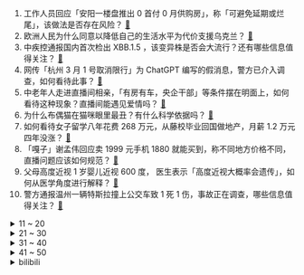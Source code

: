 1. 工作人员回应「安阳一楼盘推出 0 首付 0 月供购房」，称「可避免延期或烂尾」，该做法是否存在风险？ [:link:](https://www.zhihu.com/question/584648647)
2. 欧洲人民为什么同意以降低自己的生活水平为代价支援乌克兰？ [:link:](https://www.zhihu.com/question/584091340)
3. 中疾控通报国内首次检出 XBB.1.5 ，该变异株是否会大流行？还有哪些信息值得关注？ [:link:](https://www.zhihu.com/question/584629399)
4. 网传「杭州 3 月 1 号取消限行」为 ChatGPT 编写的假消息，警方已介入调查，如何看待此事？ [:link:](https://www.zhihu.com/question/584567923)
5. 中老年人走进直播间相亲，「有房有车，央企干部」等条件摆在明面上，如何看待这种现象？直播间能遇见爱情吗？ [:link:](https://www.zhihu.com/question/583977318)
6. 为什么布偶猫在猫咪眼里最丑？有什么科学依据吗？ [:link:](https://www.zhihu.com/question/577672314)
7. 如何看待女子留学八年花费 268 万元，从藤校毕业回国做地产，月薪 1.2 万元四年没涨？ [:link:](https://www.zhihu.com/question/584383340)
8. 「嘎子」谢孟伟回应卖 1999 元手机 1880 就能买到，称不同地方价格不同，直播问题应该如何规范？ [:link:](https://www.zhihu.com/question/583738375)
9. 父母高度近视 1 岁婴儿近视 600 度， 医生表示「高度近视大概率会遗传」，如何从医学角度进行解释？ [:link:](https://www.zhihu.com/question/584392569)
10. 警方通报温州一辆特斯拉撞上公交车致 1 死 1 伤，事故正在调查，哪些信息值得关注？ [:link:](https://www.zhihu.com/question/584643377)
<details>
<summary>11 ~ 20</summary>

11. 0.9无限循环和1谁大？ [:link:](https://www.zhihu.com/question/443556633)
12. 中国伊朗发表联合声明，声明涉及政治安全防务等多个领域，哪些信息值得关注？ [:link:](https://www.zhihu.com/question/584561668)
13. 斩将、夺旗、陷阵、先登哪一个难度最大，最不容易遇见? [:link:](https://www.zhihu.com/question/583745468)
14. 驾拖拉机去西藏的网红「管管」去世，妻子称他因不堪网暴自杀，有哪些细节值得关注？面对网暴我们可以做什么？ [:link:](https://www.zhihu.com/question/584352305)
15. 从《囧妈》线上播被骂，到《流浪地球 2》排片一直不高，是否说明院线话语权过高，已经过度绑架了电影行业？ [:link:](https://www.zhihu.com/question/584304661)
16. 2023 年轻人接吻报告显示，每一个合格的 95 后，都至少亲过 3 个人，如何看待这个数据？ [:link:](https://www.zhihu.com/question/584005333)
17. 猫为什么会经常聚在一起？猫咪定期开会的意义是什么？ [:link:](https://www.zhihu.com/question/50987348)
18. 《狂飙》最后安欣升职了吗？ [:link:](https://www.zhihu.com/question/581763192)
19. 如何看待 WBG 教练 Easyhoon 因排位分比 TheShy 高，被质疑不务正业？ [:link:](https://www.zhihu.com/question/584431102)
20. 为什么有人写的helloworld程序会有 1个g大，这种程序是怎么写的？ [:link:](https://www.zhihu.com/question/434695322)
</details>
<details>
<summary>21 ~ 30</summary>

21. 河间市成为全国第一批婚俗改革实验区，如何看待「零彩礼、低彩礼」的这一标准？其改革的难点在哪？ [:link:](https://www.zhihu.com/question/584611124)
22. chatgpt会取代程序员吗？ [:link:](https://www.zhihu.com/question/584281350)
23. 最后一个收到宫花，林黛玉为什么那么生气？ [:link:](https://www.zhihu.com/question/584366044)
24. 当别人诋毁你的偶像，但对方是你的好朋友，该不该绝交？ [:link:](https://www.zhihu.com/question/581173841)
25. 为什么最近大家都在说「男朋友是我最好的朋友」，如何理解这句话？ [:link:](https://www.zhihu.com/question/578467165)
26. 为什么柿子的缺点这么多却还这么流行？ [:link:](https://www.zhihu.com/question/570414786)
27. macOS 有哪些 Windows 没有的优点？ [:link:](https://www.zhihu.com/question/24155473)
28. 刘亦菲在《天龙八部》中塑造的王语嫣怎么样？ [:link:](https://www.zhihu.com/question/579550990)
29. 《狂飙》里的公务员，明明已经有编制、有幸福家庭，为什么还要主动贪腐？ [:link:](https://www.zhihu.com/question/584258274)
30. 电视剧《显微镜下的大明之丝绢案》相比于原著改编的如何，符合你的期待吗？ [:link:](https://www.zhihu.com/question/582998956)
</details>
<details>
<summary>31 ~ 40</summary>

31. 继《流浪地球2》后，中国什么时候可以拍出类似《侏罗纪公园》这类生物领域的科幻片？ [:link:](https://www.zhihu.com/question/584385198)
32. 王者荣耀最废大招是谁？ [:link:](https://www.zhihu.com/question/489298779)
33. 燃气灶是玻璃面板好还是不锈钢面板好? [:link:](https://www.zhihu.com/question/36421919)
34. 上科大在上海的大学中算什么层次? [:link:](https://www.zhihu.com/question/525593347)
35. 看完《狂飙》后，你有何感想？ [:link:](https://www.zhihu.com/question/580652742)
36. 已育的女生有什么宝贵建议/经验给未育女生？ [:link:](https://www.zhihu.com/question/581710282)
37. 30岁前，先买房还是先买车? [:link:](https://www.zhihu.com/question/584564680)
38. 如何评价《原神》3.5版本前瞻节目《风花的呼吸》？ [:link:](https://www.zhihu.com/question/584701244)
39. 拜登称愿就气球事件沟通但不道歉，外交部回应「不能一边要沟通对话，一边激化矛盾升级危机」，如何解读？ [:link:](https://www.zhihu.com/question/584561504)
40. 如何评价陈星旭、李兰迪主演的电视剧《星落凝成糖》？ [:link:](https://www.zhihu.com/question/584386176)
</details>
<details>
<summary>41 ~ 50</summary>

41. 云南人吃菌子会有多疯狂？ [:link:](https://www.zhihu.com/question/347172987)
42. 《三体》中有什么巧妙的伏笔和细节？ [:link:](https://www.zhihu.com/question/50591446)
43. 玩《原神》角色伤害太低了，有什么解决办法？ [:link:](https://www.zhihu.com/question/582334268)
44. 有什么是适合上班族在家做的一人食美食？ [:link:](https://www.zhihu.com/question/584143794)
45. 中国和马尔代夫互免签证正式生效，马尔代夫好玩吗？出国游还有哪些攻略可以分享？ [:link:](https://www.zhihu.com/question/584571609)
46. 职场女性遭遇隐性歧视问题引热议，专家建议「延长男性陪产假并强制执行」等，如何看待这一建议？可行性如何？ [:link:](https://www.zhihu.com/question/584572301)
47. 开年装修也能抄底？有哪些「错过等一年」的低价福利？ [:link:](https://www.zhihu.com/question/584389748)
48. 现代数学和物理中以普通人的智商能接受到哪？ [:link:](https://www.zhihu.com/question/583685031)
49. 电影《流浪地球 2》中有哪些让你舍不得跳过的画面？ [:link:](https://www.zhihu.com/question/583937538)
50. 《水浒传》中有哪些细思恐极的细节？ [:link:](https://www.zhihu.com/question/30081565)
</details><details>
<summary>bilibili</summary>

1. 喵星人：我所谓，我会出丑！ [:link:](//www.bilibili.com/video/BV1se4y1w7yR)
2. 《人 类 起 源》 [:link:](//www.bilibili.com/video/BV1824y1p7bK)
3. 为了不让器官受损，男人选择用水母自杀，成功救活了7个人 [:link:](//www.bilibili.com/video/BV1T84y1p7Yi)
4. 特工离婚后果会有多严重？【硬核狠人46】 [:link:](//www.bilibili.com/video/BV1e54y1P76A)
5. 今天俺家狗结婚！ [:link:](//www.bilibili.com/video/BV1Wx4y1V723)
6. 我服了啊 [:link:](//www.bilibili.com/video/BV1Zv4y1s7PH)
7. 哈喽哈喽！B站的同学们，我来啦！~ [:link:](//www.bilibili.com/video/BV1Vv4y1x78x)
8. 或许这就是年轻人不谈恋爱的原因吧 [:link:](//www.bilibili.com/video/BV11x4y1V75d)
9. 《崩坏3》过场动画——「跨越」 [:link:](//www.bilibili.com/video/BV1784y1p7vM)
10. 肯德基：你故意的? [:link:](//www.bilibili.com/video/BV1fY411e7N1)
<details>
<summary>11 ~ 20</summary>

11. 《 天 价 水 果 》第三期 [:link:](//www.bilibili.com/video/BV1M24y1p7DG)
12. 《原神》3.5版本PV：「风花的呼吸」 [:link:](//www.bilibili.com/video/BV1ZM4y1f7FH)
13. 同学们大家好，我是演员李健，我来B站了！ [:link:](//www.bilibili.com/video/BV1854y1P7bV)
14. 我永远相信，我是这个世界上独一无二的小美女 [:link:](//www.bilibili.com/video/BV1xM411n7JW)
15. ⭐️阳光开朗大_____⭐️ [:link:](//www.bilibili.com/video/BV1Yj411N7gV)
16. 【再溜亿遍】挖！挖！挖蛤蜊！哇噻又挖了一个蛤蜊！ [:link:](//www.bilibili.com/video/BV1yM411n7q5)
17. 胡桃单曲《嗷》3.0 [:link:](//www.bilibili.com/video/BV1GT411D72s)
18. 《铁路沿线》：9岁就出来要饭，23年前的中国“丐帮”令人唏嘘！ [:link:](//www.bilibili.com/video/BV1DY411i7we)
19. 流浪大肠计划 [:link:](//www.bilibili.com/video/BV1S8411T7Wj)
20. 爱如火💞...好像哪里不对劲？⚠️ [:link:](//www.bilibili.com/video/BV1aD4y1w7S2)
</details>
<details>
<summary>21 ~ 30</summary>

21. “几十年前的台词，现在听起来依旧讽刺呢” [:link:](//www.bilibili.com/video/BV1QM411n74H)
22. 一个纪录片导演的千里求证和寻衅 [:link:](//www.bilibili.com/video/BV1Sj411T7Dt)
23. 这...这是我能看的吗？ [:link:](//www.bilibili.com/video/BV1BM411P7pF)
24. 它真的太会了！ [:link:](//www.bilibili.com/video/BV15M411H7hh)
25. 雪王来澳洲真不是来做慈善的！？ [:link:](//www.bilibili.com/video/BV1PT411D7n4)
26. 挑战全网最土的“公主下午茶”，羞辱了多少爱装腔作势的人 [:link:](//www.bilibili.com/video/BV1Ps4y1a7tM)
27. 这种贴纸竟然能是毒品？三句话，颠覆你对毒品的认识 >> [:link:](//www.bilibili.com/video/BV14o4y1i7q9)
28. 本来还挺喜欢玩王者荣耀的…… [:link:](//www.bilibili.com/video/BV1KM411n7DN)
29. 别人在家秀恩爱，你俩在家打快板 [:link:](//www.bilibili.com/video/BV1tG4y1K7r4)
30. 大家一定会吓疯的，请小哥来唱的话，那个布帘拉开 [:link:](//www.bilibili.com/video/BV1584y1p7tt)
</details>
<details>
<summary>31 ~ 40</summary>

31. 这是不是过年时候的你？ [:link:](//www.bilibili.com/video/BV17j411N7gL)
32. "只有这样，才知道你比的是厨师比赛" [:link:](//www.bilibili.com/video/BV1kx4y1V78T)
33. 他在世上编织美丽，而我恰巧记录下此刻… [:link:](//www.bilibili.com/video/BV1NM411n7bz)
34. 《崩坏：星穹铁道》彦卿角色PV——「锋寒砺淬」 [:link:](//www.bilibili.com/video/BV12Y411e7jQ)
35. 下班了，去外面买熟食要小心了！万万没想到路边熟食摊有鬼！熟食店门店也有鬼！我有可能从小被坑到大了 [:link:](//www.bilibili.com/video/BV1w24y1W7SW)
36. 《阳光开朗杨玉环》完整版 [:link:](//www.bilibili.com/video/BV18y4y1f7WT)
37. 猫德学院的上班狗 [:link:](//www.bilibili.com/video/BV1Go4y1i7wA)
38. 甜蜜的梦 [:link:](//www.bilibili.com/video/BV1pM4y1S78v)
39. 骑行去漠河，今天在停业景区露营，流浪生活虽苦但自由的感觉真好 [:link:](//www.bilibili.com/video/BV1KT411D7o7)
40. 俄罗斯重大危机！精德沙皇上位记！《叶卡捷琳娜》P5 [:link:](//www.bilibili.com/video/BV1bv4y1x7QJ)
</details>
<details>
<summary>41 ~ 50</summary>

41. 最难翻译的谐音梗，英文翻译也好笑！ [:link:](//www.bilibili.com/video/BV1iD4y1w71D)
42. 京 海 中 年 男 子 趴 [:link:](//www.bilibili.com/video/BV1tA411z7tr)
43. 在菜市场开个档口卖鱼赚钱吗？我接手一家二十年的店铺告诉你！ [:link:](//www.bilibili.com/video/BV19R4y1i7A5)
44. 王老菊教你骨裂剑法 [:link:](//www.bilibili.com/video/BV1sA411z7nS)
45. 【纪录片】《扯淡地球史》，看一次笑一次的下饭神片 [:link:](//www.bilibili.com/video/BV1mT411Q77s)
46. 【1984】18000字 深度解析 世界名著《1984》为何它会被称“禁书”？它到底恐怖在哪里？ [:link:](//www.bilibili.com/video/BV11Y411i76T)
47. 【淮秀帮】假如《狂飙》玩狼人杀！ [:link:](//www.bilibili.com/video/BV1sM4y1S74D)
48. 用《狂飙》的方式打开熊出没！ [:link:](//www.bilibili.com/video/BV1PA411z7jd)
49. 永远别跟一个男大学生较真。 [:link:](//www.bilibili.com/video/BV16M4y1S7Tz)
50. 力斩诸神！Oliveira星际2世界冠军的含金量！ [:link:](//www.bilibili.com/video/BV1Jo4y1e7eH)
</details>
<details>
<summary>51 ~ 60</summary>

51. 【JOJOLands 01】我叫JOJO 你也可以叫我Dio！盗宝小队集结完毕！『JOJO的奇妙冒险9』 [:link:](//www.bilibili.com/video/BV1k24y1p7xJ)
52. 我告诉你！莽村的莽是怎么来的！两万字解析国产扫黑剧《狂飙》13~20 [:link:](//www.bilibili.com/video/BV1LT411D7NA)
53. 刘慈欣89年写成却从未出版的科幻小说《中国2185》p1——序章-最高执政官 [:link:](//www.bilibili.com/video/BV1ZM411P7o5)
54. 这样的铁路隧道能让你眼前一亮吗 [:link:](//www.bilibili.com/video/BV1kM411P7pC)
55. 【大家测】实测8999元嘎子手机飞利浦旗 舰S706内置华为HMS？（上篇）原神测试 [:link:](//www.bilibili.com/video/BV18y4y1f7Jm)
56. 我们翻车啦？！以及一些小感悟 [:link:](//www.bilibili.com/video/BV1Dv4y1x7fX)
57. 其实我们都很傻，只是我们比他体面一些罢了 [:link:](//www.bilibili.com/video/BV1je4y1A79r)
58. 【我等了五年！就是为了这一天！！】 [:link:](//www.bilibili.com/video/BV1L24y1p7wj)
59. 应粉丝要求，我又查了查张颂文【飘飘】 [:link:](//www.bilibili.com/video/BV1CM4y1S7NL)
60. 百年老店保留食物原本的味道 [:link:](//www.bilibili.com/video/BV1EM411P7DU)
</details>
<details>
<summary>61 ~ 70</summary>

61. 填写信息，一下蒙了，啥也想不起来了！ [:link:](//www.bilibili.com/video/BV1dT411S7Z9)
62. 【半佛】为何塔吊下总有冰红茶？ [:link:](//www.bilibili.com/video/BV1CM4y1S7Su)
63. 120斤的南方人和180斤的北方人互换饮食是什么体验 [:link:](//www.bilibili.com/video/BV1jA411U7NZ)
64. 到底什么是专家？“诸君，且听龙吟” [:link:](//www.bilibili.com/video/BV1d24y1W7CD)
65. 失去代理拿下冠军，中国星际的世界首冠有多燃？【短评】 [:link:](//www.bilibili.com/video/BV1F14y1F7Dn)
66. 摔跤，也要优雅 [:link:](//www.bilibili.com/video/BV1vA411U79X)
67. 谢谢两位同学的宝贵建议… [:link:](//www.bilibili.com/video/BV1fy4y1f7rh)
68. 玻璃杯中的小阶梯，这样的风格你们喜欢吗，给它取个名字吧 [:link:](//www.bilibili.com/video/BV1gj411N73i)
69. 惊了！我在国外爆火？！ [:link:](//www.bilibili.com/video/BV1kR4y1i7bF)
70. 余谨茜，和我一起回到过去吧 [:link:](//www.bilibili.com/video/BV1io4y1i7k1)
</details>
<details>
<summary>71 ~ 80</summary>

71. 【原神动画 | 魈荧】强扭的魈宝必甜！ [:link:](//www.bilibili.com/video/BV1kD4y1P7nC)
72. 【鉴定热门】200公里外装了氯乙烯的火车脱轨了我要不要润呢？这香甜的生化空气能不能吸？ [:link:](//www.bilibili.com/video/BV1D14y1c7xA)
73. 谢霆锋888元的“锋味盆菜”凭啥这么贵！？？ [:link:](//www.bilibili.com/video/BV1D54y1A7NQ)
74. 来看火影全区第一战力！ [:link:](//www.bilibili.com/video/BV1354y1K7Kq)
75. 别人卖艺，卷卖身 [:link:](//www.bilibili.com/video/BV1BM411n7hp)
76. “已经开始期待这个没有口罩的夏天了～” [:link:](//www.bilibili.com/video/BV12M411n7p5)
77. 我发现我老公每周都会PC，帮我看看我处理这件事的做法对吗？ [:link:](//www.bilibili.com/video/BV1EM411P7Yt)
78. 光头强：“你知道S1的故事吗？” [:link:](//www.bilibili.com/video/BV1K8411M71q)
79. 什么小说都看只会害了你！！40分钟狂讲16本 [:link:](//www.bilibili.com/video/BV1424y1s7XY)
80. 直的线和弯的线 [:link:](//www.bilibili.com/video/BV14A411U7mj)
</details>
<details>
<summary>81 ~ 90</summary>

81. 我算出了“熊出没”中狗熊岭有多大？b站第一人 [:link:](//www.bilibili.com/video/BV1h54y1P7ou)
82. 未被删减的《木乃伊》到底讲了什么故事？童年阴影《木乃伊》深度讲解 [:link:](//www.bilibili.com/video/BV1Rx4y1V7Xz)
83. 请各位少侠就近找一根棍子 [:link:](//www.bilibili.com/video/BV1G24y1s795)
84. 当你把技能练到极致的时候 [:link:](//www.bilibili.com/video/BV1rM411n7uA)
85. 4.99元一个大肘子，你敢吃吗？现在的团购价格便宜疯了！！！ [:link:](//www.bilibili.com/video/BV1Ms4y1Y7aT)
86. 教大家如何捕捉一只柱柱猫 [:link:](//www.bilibili.com/video/BV1Hx4y1c7SL)
87. 【oc小短篇】东京少女录之民国版 霖 [:link:](//www.bilibili.com/video/BV1uv4y1x7tm)
88. 《 大 王 今 天 不 在 家 》 [:link:](//www.bilibili.com/video/BV1Dj411N7Rc)
89. 美国火车事故放出大量毒物，会不会传到我国？ [:link:](//www.bilibili.com/video/BV1X8411T7KJ)
90. 花光预算！开公司6年，我们终于有了独栋工作室！ [:link:](//www.bilibili.com/video/BV1ZM411E7FY)
</details>
<details>
<summary>91 ~ 100</summary>

91. 认 爹 狂 魔 高 启 强 [:link:](//www.bilibili.com/video/BV11v4y1s7ar)
92. 变形金刚3无限月读【离谱配音】 [:link:](//www.bilibili.com/video/BV1MG4y1K7gj)
93. 真的有人吃这玩意吗？！ [:link:](//www.bilibili.com/video/BV11e4y1F7zG)
94. 羡慕吧，高启猩来接你下课！ [:link:](//www.bilibili.com/video/BV1j14y1F78D)
95. 峰哥在日本大阪贫民区捡破烂，深夜干饭被日本大叔围观 [:link:](//www.bilibili.com/video/BV13A411U7qg)
96. 低价出大量闲置手机，先到先得！ [:link:](//www.bilibili.com/video/BV1VM411A7Dp)
97. 我没想到你们居然不会买菜，菜市场到处都是坑 [:link:](//www.bilibili.com/video/BV1H84y1p73c)
98. 为了追求男神，女孩自愿永远变成猫！ [:link:](//www.bilibili.com/video/BV11e4y1F7w8)
99. 【有声剧】爱潜水的乌贼《诡秘之主》全集 | 8082演播 [:link:](//www.bilibili.com/video/BV1yM4y1S73Y)
100. 减肥干货｜关于去看咳嗽却被告知是遗传性肥胖这事儿…内含减肥干货！ [:link:](//www.bilibili.com/video/BV1v54y1A7XY)
</details></details>